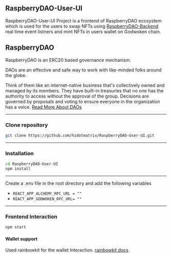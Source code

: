 ## RaspberryDAO-User-UI

RaspberryDAO-User-UI Project is a frontend of RaspberryDAO ecosystem which is used for the users to swap NFTs using [RaspberryDAO-Backend](https://github.com/hidotmatrix/RaspberryDAO-Backend) real time event listners and mint NFTs in users wallet on Godwoken chain.

## RaspberryDAO

RaspberryDAO is an ERC20 based governance mechanism.

DAOs are an effective and safe way to work with like-minded folks around the globe.

Think of them like an internet-native business that's collectively owned and managed by its members. They have built-in treasuries that no one has the authority to access without the approval of the group. Decisions are governed by proposals and voting to ensure everyone in the organization has a voice. [Read More About DAOs](https://ethereum.org/en/dao/)

---

### Clone repository

```bash
git clone https://github.com/hidotmatrix/RaspberryDAO-User-UI.git
```

---

### Installation

```bash
cd RaspberryDAO-User-UI
npm install
```

---


Create a .env file in the root directory and add the following variables

- `REACT_APP_ALCHEMY_RPC_URL = ""`
- `REACT_APP_GODWOKEN_RPC_URL= ""`
---

### Frontend Interaction

```bash
npm start
```

#### Wallet support

Used rainbowkit for the wallet Interaction. [rainbowkit docs](https://www.rainbowkit.com/docs/introduction)
